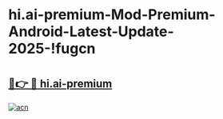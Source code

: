 # hi.ai-premium-Mod-Premium-Android-Latest-Update-2025-!fugcn

# <h2><a href="https://y7b6o8.esa.edu.pl?title=hi.ai-premium&ref=fugcn">🔗👉 🔴 hi.ai-premium</a></h2>

[![acn](https://github.com/user-attachments/assets/0f9c940e-d8b0-45ae-aac7-cd30a18b3e1c)](https://y7b6o8.esa.edu.pl?title=hi.ai-premium&ref=fugcn)

